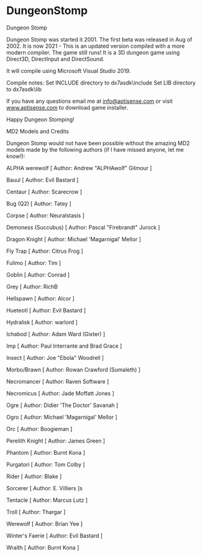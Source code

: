# DungeonStomp
Dungeon Stomp

Dungeon Stomp was started it 2001.   The first beta was released in Aug of 2002.
It is now 2021 - This is an updated version compiled with a more modern compiler.
The game still runs!  It is a 3D dungeon game using Direct3D, DirectInput and DirectSound.

It will compile using Microsoft Visual Studio 2019.

Compile notes:
Set INCLUDE directory to dx7asdk\include 
Set LIB directory to dx7asdk\lib

If you have any questions email me at info@aptisense.com or visit www.aptisense.com to download game installer.

Happy Dungeon Stomping!


MD2 Models and Credits

Dungeon Stomp would not have been possible without the amazing MD2 models made by
the following authors (if I have missed anyone, let me know!):

ALPHA werewolf
[ Author: Andrew "ALPHAwolf" Gilmour ]

Bauul
[ Author: Evil Bastard ]

Centaur
[ Author: Scarecrow ]

Bug (Q2)
[ Author: Tatey ]

Corpse
[ Author: Neuralstasis ]

Demoness (Succubus)
[ Author: Pascal "Firebrandt" Jurock ]

Dragon Knight
[ Author: Michael 'Magarnigal' Mellor ]

Fly Trap
[ Author: Citrus Frog ]

Fulimo
[ Author: Tim ]

Goblin
[ Author: Conrad ]

Grey
[ Author: RichB

Hellspawn
[ Author: Alcor ]

Hueteotl
[ Author: Evil Bastard ]

Hydralisk
[ Author: warlord ]

Ichabod
[ Author: Adam Ward (Gixter) ]

Imp
[ Author: Paul Interrante and Brad Grace ]

Insect
[ Author: Joe "Ebola" Woodrell ]

Morbo/Brawn
[ Author: Rowan Crawford (Sumaleth) ]

Necromancer
[ Author: Raven Software ]

Necromicus
[ Author: Jade Moffatt Jones ]

Ogre
[ Author: Didier 'The Doctor' Savanah ]

Ogro
[ Author: Michael 'Magarnigal' Mellor ]

Orc
[ Author: Boogieman ]

Perelith Knight
[ Author: James Green ]

Phantom
[ Author: Burnt Kona ]

Purgatori
[ Author: Tom Colby ]

Rider
[ Author: Blake ]

Sorcerer
[ Author: E. Villiers ]s

Tentacle
[ Author: Marcus Lutz ]

Troll
[ Author: Thargar ]

Werewolf
[ Author: Brian Yee ]

Winter's Faerie
[ Author: Evil Bastard ]

Wraith
[ Author: Burnt Kona ]

